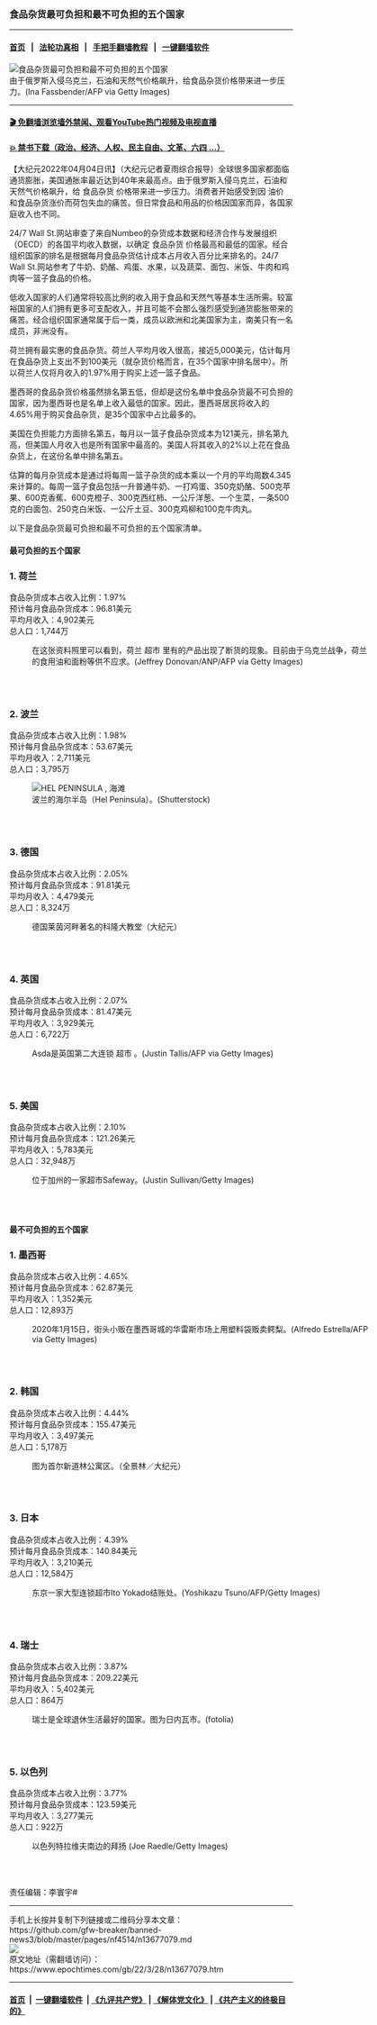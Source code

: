 ### 食品杂货最可负担和最不可负担的五个国家
------------------------

#### [首页](https://github.com/gfw-breaker/banned-news3/blob/master/README.md) &nbsp;&nbsp;|&nbsp;&nbsp; [法轮功真相](https://github.com/begood0513/basic/blob/master/README.md)  &nbsp;&nbsp;|&nbsp;&nbsp; [手把手翻墙教程](https://github.com/gfw-breaker/guides/wiki)  &nbsp;&nbsp;|&nbsp;&nbsp; [一键翻墙软件](https://github.com/gfw-breaker/nogfw/blob/master/README.md)  



<div><img alt="食品杂货最可负担和最不可负担的五个国家" class="attachment-djy_600_400 size-djy_600_400 wp-post-image" src="https://i.epochtimes.com/assets/uploads/2022/03/id13654022-GettyImages-1211262628.jpg"/>
<div class="caption">
 由于俄罗斯入侵乌克兰，石油和天然气价格飙升，给食品杂货价格带来进一步压力。(Ina Fassbender/AFP via Getty Images)
</div></div><hr/>

#### [ 🎬  免翻墙浏览墙外禁闻、观看YouTube热门视频及电视直播](https://github.com/gfw-breaker/HelloWorld)

#### [ 💥  禁书下载（政治、经济、人权、民主自由、文革、六四 ...）](https://github.com/gfw-breaker/books/blob/master/README.md)

<div><p>
 【大纪元2022年04月04日讯】（大纪元记者夏雨综合报导）全球很多国家都面临通货膨胀，美国通胀率最近达到40年来最高点。由于俄罗斯入侵乌克兰，石油和天然气价格飙升，给
 <ok href="https://www.epochtimes.com/gb/tag/%E9%A3%9F%E5%93%81%E6%9D%82%E8%B4%A7.html">
  食品杂货
 </ok>
 价格带来进一步压力。消费者开始感受到因
 <ok href="https://www.epochtimes.com/gb/tag/%E6%B2%B9%E4%BB%B7.html">
  油价
 </ok>
 和食品杂货涨价而荷包失血的痛苦。但日常食品和用品的价格因国家而异，各国家庭收入也不同。
</p>
<p>
 24/7 Wall St.网站审查了来自Numbeo的杂货成本数据和经济合作与发展组织（OECD）的各国平均收入数据，以确定
 <ok href="https://www.epochtimes.com/gb/tag/%E9%A3%9F%E5%93%81%E6%9D%82%E8%B4%A7.html">
  食品杂货
 </ok>
 价格最高和最低的国家。经合组织国家的排名是根据每月食品杂货估计成本占月收入百分比来排名的。24/7 Wall St.网站参考了牛奶、奶酪、鸡蛋、水果，以及蔬菜、面包、米饭、牛肉和鸡肉等一篮子食品的价格。
</p>
<p>
 低收入国家的人们通常将较高比例的收入用于食品和天然气等基本生活所需。较富裕国家的人们拥有更多可支配收入，并且可能不会那么强烈感受到通货膨胀带来的痛苦。经合组织国家通常属于后一类，成员以欧洲和北美国家为主，南美只有一名成员，非洲没有。
</p>
<p>
 荷兰拥有最实惠的食品杂货。荷兰人平均月收入很高，接近5,000美元，估计每月在食品杂货上支出不到100美元（就杂货价格而言，在35个国家中排名居中）。所以荷兰人仅将月收入的1.97%用于购买上述一篮子食品。
</p>
<p>
 墨西哥的食品杂货价格虽然排名第五低，但却是这份名单中食品杂货最不可负担的国家，因为墨西哥也是名单上收入最低的国家。因此，墨西哥居民将收入的4.65%用于购买食品杂货，是35个国家中占比最多的。
</p>
<p>
 美国在负担能力方面排名第五，每月以一篮子食品杂货成本为121美元，排名第九高，但美国人月收入也是所有国家中最高的。美国人将其收入的2%以上花在食品杂货上，在这份名单中排名第五。
</p>
<p>
 估算的每月杂货成本是通过将每周一篮子杂货的成本乘以一个月的平均周数4.345来计算的。每周一篮子食品包括一升普通牛奶、一打鸡蛋、350克奶酪、500克苹果、600克香蕉、600克橙子、300克西红柿、一公斤洋葱、一个生菜，一条500克的白面包、250克白米饭、一公斤土豆、300克鸡柳和100克牛肉丸。
</p>
<p>
 以下是食品杂货最可负担和最不可负担的五个国家清单。
</p>
<h4>
 最可负担的五个国家
</h4>
<h3>
 1. 荷兰
</h3>
<p>
 食品杂货成本占收入比例：1.97%
 <br/>
 预计每月食品杂货成本：96.81美元
 <br/>
 平均月收入：4,902美元
 <br/>
 总人口：1,744万
</p>
<figure aria-describedby="caption-attachment-13663038" class="wp-caption aligncenter" id="attachment_13663038" style="width: 600px">
 <ok href="https://i.epochtimes.com/assets/uploads/2022/03/id13663038-GettyImages-1206916414.jpg" target="_blank">
  <img alt="" class="size-large wp-image-13663038" src="https://i.epochtimes.com/assets/uploads/2022/03/id13663038-GettyImages-1206916414-600x407.jpg"/>
 </ok>
 <br/><figcaption class="wp-caption-text" id="caption-attachment-13663038">
  在这张资料照里可以看到，荷兰
  <ok href="https://www.epochtimes.com/gb/tag/%E8%B6%85%E5%B8%82.html">
   超市
  </ok>
  里有的产品出现了断货的现象。目前由于乌克兰战争，荷兰的食用油和面粉等供不应求。(Jeffrey Donovan/ANP/AFP via Getty Images)
 </figcaption><br/>
</figure><br/>
<h3>
 2. 波兰
</h3>
<p>
 食品杂货成本占收入比例：1.98%
 <br/>
 预计每月食品杂货成本：53.67美元
 <br/>
 平均月收入：2,711美元
 <br/>
 总人口：3,795万
</p>
<figure aria-describedby="caption-attachment-12184918" class="wp-caption aligncenter" id="attachment_12184918" style="width: 600px">
 <ok href="https://i.epochtimes.com/assets/uploads/2020/06/20200614_shutterstock_1753479356_HelPenisula_poland_03.jpg" target="_blank">
  <img alt="HEL PENINSULA , 海滩" class="size-large wp-image-12184918" src="https://i.epochtimes.com/assets/uploads/2020/06/20200614_shutterstock_1753479356_HelPenisula_poland_03-600x400.jpg"/>
 </ok>
 <br/><figcaption class="wp-caption-text" id="caption-attachment-12184918">
  波兰的海尔半岛（Hel Peninsula）。(Shutterstock)
 </figcaption><br/>
</figure><br/>
<h3>
 3. 德国
</h3>
<p>
 食品杂货成本占收入比例：2.05%
 <br/>
 预计每月食品杂货成本：91.81美元
 <br/>
 平均月收入：4,479美元
 <br/>
 总人口：8,324万
</p>
<figure aria-describedby="caption-attachment-7040623" class="wp-caption aligncenter" id="attachment_7040623" style="width: 600px">
 <ok href="https://i.epochtimes.com/assets/uploads/2006/01/601031738141695.jpg" target="_blank">
  <img alt="" class="size-large wp-image-7040623" src="https://i.epochtimes.com/assets/uploads/2006/01/601031738141695-600x440.jpg"/>
 </ok>
 <br/><figcaption class="wp-caption-text" id="caption-attachment-7040623">
  德国莱茵河畔著名的科隆大教堂（大纪元）
 </figcaption><br/>
</figure><br/>
<h3>
 4. 英国
</h3>
<p>
 食品杂货成本占收入比例：2.07%
 <br/>
 预计每月食品杂货成本：81.47美元
 <br/>
 平均月收入：3,929美元
 <br/>
 总人口：6,722万
</p>
<figure aria-describedby="caption-attachment-12462172" class="wp-caption aligncenter" id="attachment_12462172" style="width: 600px">
 <ok href="https://i.epochtimes.com/assets/uploads/2020/10/GettyImages-903377434-e1602159256572.jpg" target="_blank">
  <img alt="" class="size-large wp-image-12462172" src="https://i.epochtimes.com/assets/uploads/2020/10/GettyImages-903377434-600x400.jpg"/>
 </ok>
 <br/><figcaption class="wp-caption-text" id="caption-attachment-12462172">
  Asda是英国第二大连锁
  <ok href="https://www.epochtimes.com/gb/tag/%E8%B6%85%E5%B8%82.html">
   超市
  </ok>
  。(Justin Tallis/AFP via Getty Images)
 </figcaption><br/>
</figure><br/>
<h3>
 5. 美国
</h3>
<p>
 食品杂货成本占收入比例：2.10%
 <br/>
 预计每月食品杂货成本：121.26美元
 <br/>
 平均月收入：5,783美元
 <br/>
 总人口：32,948万
</p>
<figure aria-describedby="caption-attachment-5891994" class="wp-caption aligncenter" id="attachment_5891994" style="width: 600px">
 <ok href="https://i.epochtimes.com/assets/uploads/2015/07/1507172345202546.jpg" target="_blank">
  <img alt="" class="size-large wp-image-5891994" src="https://i.epochtimes.com/assets/uploads/2015/07/1507172345202546-600x381.jpg"/>
 </ok>
 <br/><figcaption class="wp-caption-text" id="caption-attachment-5891994">
  位于加州的一家超市Safeway。(Justin Sullivan/Getty Images)
 </figcaption><br/>
</figure><br/>
<h4>
 最不可负担的五个国家
</h4>
<h3>
 1. 墨西哥
</h3>
<p>
 食品杂货成本占收入比例：4.65%
 <br/>
 预计每月食品杂货成本：62.87美元
 <br/>
 平均月收入：1,352美元
 <br/>
 总人口：12,893万
</p>
<figure aria-describedby="caption-attachment-12665531" class="wp-caption aligncenter" id="attachment_12665531" style="width: 600px">
 <ok href="https://i.epochtimes.com/assets/uploads/2021/01/GettyImages-1198355117.jpg" target="_blank">
  <img alt="" class="size-large wp-image-12665531" src="https://i.epochtimes.com/assets/uploads/2021/01/GettyImages-1198355117-600x402.jpg"/>
 </ok>
 <br/><figcaption class="wp-caption-text" id="caption-attachment-12665531">
  2020年1月15日，街头小贩在墨西哥城的华雷斯市场上用塑料袋贩卖鳄梨。(Alfredo Estrella/AFP via Getty Images)
 </figcaption><br/>
</figure><br/>
<h3>
 2. 韩国
</h3>
<p>
 食品杂货成本占收入比例：4.44%
 <br/>
 预计每月食品杂货成本：155.47美元
 <br/>
 平均月收入：3,497美元
 <br/>
 总人口：5,178万
</p>
<figure aria-describedby="caption-attachment-13620660" class="wp-caption aligncenter" id="attachment_13620660" style="width: 600px">
 <ok href="https://i.epochtimes.com/assets/uploads/2022/03/id13620660-2-2.jpg" target="_blank">
  <img alt="" class="size-large wp-image-13620660" src="https://i.epochtimes.com/assets/uploads/2022/03/id13620660-2-2-600x400.jpg"/>
 </ok>
 <br/><figcaption class="wp-caption-text" id="caption-attachment-13620660">
  图为首尔新道林公寓区。（全景林／大纪元）
 </figcaption><br/>
</figure><br/>
<h3>
 3. 日本
</h3>
<p>
 食品杂货成本占收入比例：4.39%
 <br/>
 预计每月食品杂货成本：140.84美元
 <br/>
 平均月收入：3,210美元
 <br/>
 总人口：12,584万
</p>
<figure aria-describedby="caption-attachment-5720905" class="wp-caption aligncenter" id="attachment_5720905" style="width: 600px">
 <ok href="https://i.epochtimes.com/assets/uploads/2014/04/1404221451572270.jpg" target="_blank">
  <img alt="" class="size-large wp-image-5720905" src="https://i.epochtimes.com/assets/uploads/2014/04/1404221451572270-600x418.jpg"/>
 </ok>
 <br/><figcaption class="wp-caption-text" id="caption-attachment-5720905">
  东京一家大型连锁超市Ito Yokado结账处。(Yoshikazu Tsuno/AFP/Getty Images)
 </figcaption><br/>
</figure><br/>
<h3>
 4. 瑞士
</h3>
<p>
 食品杂货成本占收入比例：3.87%
 <br/>
 预计每月食品杂货成本：209.22美元
 <br/>
 平均月收入：5,402美元
 <br/>
 总人口：864万
</p>
<figure aria-describedby="caption-attachment-7429447" class="wp-caption aligncenter" id="attachment_7429447" style="width: 600px">
 <ok href="https://i.epochtimes.com/assets/uploads/2016/03/1507071340292483.jpg" target="_blank">
  <img alt="" class="size-large wp-image-7429447" src="https://i.epochtimes.com/assets/uploads/2016/03/1507071340292483-600x400.jpg"/>
 </ok>
 <br/><figcaption class="wp-caption-text" id="caption-attachment-7429447">
  瑞士是全球退休生活最好的国家。图为日内瓦市。(fotolia)
 </figcaption><br/>
</figure><br/>
<h3>
 5. 以色列
</h3>
<p>
 食品杂货成本占收入比例：3.77%
 <br/>
 预计每月食品杂货成本：123.59美元
 <br/>
 平均月收入：3,277美元
 <br/>
 总人口：922万
</p>
<figure aria-describedby="caption-attachment-6355323" class="wp-caption aligncenter" id="attachment_6355323" style="width: 405px">
 <ok href="https://i.epochtimes.com/assets/uploads/2007/02/702210222581509.jpg" target="_blank">
  <img alt="" class="size-full wp-image-6355323" src="https://i.epochtimes.com/assets/uploads/2007/02/702210222581509.jpg"/>
 </ok>
 <br/><figcaption class="wp-caption-text" id="caption-attachment-6355323">
  以色列特拉维夫南边的拜扬 (Joe Raedle/Getty Images)
 </figcaption><br/>
</figure><br/>
<p>
 责任编辑：李寰宇#
</p>
</div>
<hr/>
手机上长按并复制下列链接或二维码分享本文章：<br/>
https://github.com/gfw-breaker/banned-news3/blob/master/pages/nf4514/n13677079.md <br/>
<a href='https://github.com/gfw-breaker/banned-news3/blob/master/pages/nf4514/n13677079.md'><img src='https://github.com/gfw-breaker/banned-news3/blob/master/pages/nf4514/n13677079.md.png'/></a> <br/>
原文地址（需翻墙访问）：https://www.epochtimes.com/gb/22/3/28/n13677079.htm


------------------------
#### [首页](https://github.com/gfw-breaker/banned-news3/blob/master/README.md) &nbsp;|&nbsp; [一键翻墙软件](https://github.com/gfw-breaker/nogfw/blob/master/README.md) &nbsp;| [《九评共产党》](https://github.com/gfw-breaker/9ping.md/blob/master/README.md#九评之一评共产党是什么) | [《解体党文化》](https://github.com/gfw-breaker/jtdwh.md/blob/master/README.md) | [《共产主义的终极目的》](https://github.com/gfw-breaker/gczydzjmd.md/blob/master/README.md)


<img src='http://gfw-breaker.win/banned-news3/pages/nf4514/n13677079.md' width='0px' height='0px'/>